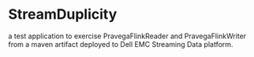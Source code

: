 # StreamDuplicity
a test application to exercise PravegaFlinkReader and PravegaFlinkWriter from a maven artifact deployed to Dell EMC Streaming Data platform.

